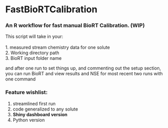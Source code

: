 # FastBioRTCalibration
### An R workflow for fast manual BioRT Calibration. (WIP)

This script will take in your:
<br>
<br>1. measured stream chemistry data for one solute
<br>2. Working directory path
<br>3. BioRT input folder name

and after one run to set things up, and commenting out the setup section, you can run BioRT and view results and NSE for most recent two runs with one command

### Feature wishlist:
1. streamlined first run
3. code generalized to any solute
4. **Shiny dashboard version**
5. Python version
